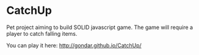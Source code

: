 CatchUp
=======

Pet project aiming to build SOLID javascript game. The game will require a player to catch falling items.

You can play it here:
http://gondar.github.io/CatchUp/
